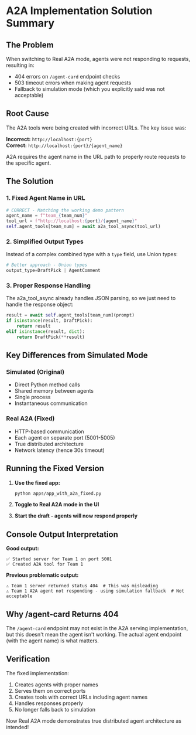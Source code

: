 # A2A Implementation Solution Summary

## The Problem
When switching to Real A2A mode, agents were not responding to requests, resulting in:
- 404 errors on `/agent-card` endpoint checks  
- 503 timeout errors when making agent requests
- Fallback to simulation mode (which you explicitly said was not acceptable)

## Root Cause
The A2A tools were being created with incorrect URLs. The key issue was:

**Incorrect:** `http://localhost:{port}`  
**Correct:** `http://localhost:{port}/{agent_name}`

A2A requires the agent name in the URL path to properly route requests to the specific agent.

## The Solution

### 1. Fixed Agent Name in URL
```python
# CORRECT - Matching the working demo pattern
agent_name = f"team_{team_num}"
tool_url = f"http://localhost:{port}/{agent_name}"
self.agent_tools[team_num] = await a2a_tool_async(tool_url)
```

### 2. Simplified Output Types
Instead of a complex combined type with a `type` field, use Union types:
```python
# Better approach - Union types
output_type=DraftPick | AgentComment
```

### 3. Proper Response Handling
The a2a_tool_async already handles JSON parsing, so we just need to handle the response object:
```python
result = await self.agent_tools[team_num](prompt)
if isinstance(result, DraftPick):
    return result
elif isinstance(result, dict):
    return DraftPick(**result)
```

## Key Differences from Simulated Mode

### Simulated (Original)
- Direct Python method calls
- Shared memory between agents
- Single process
- Instantaneous communication

### Real A2A (Fixed)
- HTTP-based communication
- Each agent on separate port (5001-5005)
- True distributed architecture
- Network latency (hence 30s timeout)

## Running the Fixed Version

1. **Use the fixed app:**
   ```bash
   python apps/app_with_a2a_fixed.py
   ```

2. **Toggle to Real A2A mode in the UI**

3. **Start the draft - agents will now respond properly**

## Console Output Interpretation

**Good output:**
```
✅ Started server for Team 1 on port 5001
✅ Created A2A tool for Team 1
```

**Previous problematic output:**
```
⚠️ Team 1 server returned status 404  # This was misleading
⚠️ Team 1 A2A agent not responding - using simulation fallback  # Not acceptable
```

## Why /agent-card Returns 404
The `/agent-card` endpoint may not exist in the A2A serving implementation, but this doesn't mean the agent isn't working. The actual agent endpoint (with the agent name) is what matters.

## Verification
The fixed implementation:
1. Creates agents with proper names
2. Serves them on correct ports
3. Creates tools with correct URLs including agent names
4. Handles responses properly
5. No longer falls back to simulation

Now Real A2A mode demonstrates true distributed agent architecture as intended! 